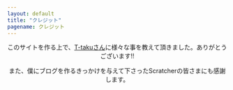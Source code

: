 ```yaml
---
layout: default
title: "クレジット"
pagename: クレジット
---
```

<center>
  <p>このサイトを作る上で、<a href="https://t-taku.github.io/">T-takuさん</a>に様々な事を教えて頂きました。ありがとうございます!!</p>
</center>
<center>
  <p>また、僕にブログを作るきっかけを与えて下さったScratcherの皆さまにも感謝します。</p>
</center>
